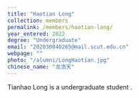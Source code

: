 ```yaml
---
title: "Haotian Long"
collection: members
permalink: /members/haotian-long/
year_entered: 2022
degree: "Undergraduate"
email: "202030040265@mail.scut.edu.cn"
webpage: ""
photo: "/alumni/LongHaotian.jpg"
chinese_name: "龙浩天"
---
```

Tianhao Long is a undergraduate student .
